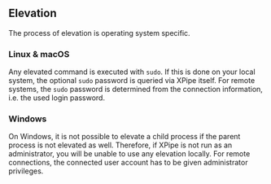 ## Elevation

The process of elevation is operating system specific.

### Linux & macOS

Any elevated command is executed with `sudo`.
If this is done on your local system, the optional `sudo` password is queried via XPipe itself.
For remote systems, the `sudo` password is determined from the connection information, i.e. the used login password.

### Windows

On Windows, it is not possible to elevate a child process if the parent process is not elevated as well.
Therefore, if XPipe is not run as an administrator, you will be unable to use any elevation locally.
For remote connections, the connected user account has to be given administrator privileges.